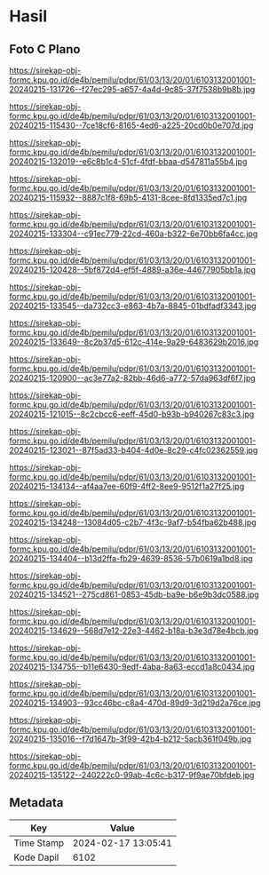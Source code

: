 # Hasil

## Foto C Plano

https://sirekap-obj-formc.kpu.go.id/de4b/pemilu/pdpr/61/03/13/20/01/6103132001001-20240215-131726--f27ec295-a657-4a4d-9c85-37f7538b9b8b.jpg

https://sirekap-obj-formc.kpu.go.id/de4b/pemilu/pdpr/61/03/13/20/01/6103132001001-20240215-115430--7ce18cf6-8165-4ed6-a225-20cd0b0e707d.jpg

https://sirekap-obj-formc.kpu.go.id/de4b/pemilu/pdpr/61/03/13/20/01/6103132001001-20240215-132019--e6c8b1c4-51cf-4fdf-bbaa-d547811a55b4.jpg

https://sirekap-obj-formc.kpu.go.id/de4b/pemilu/pdpr/61/03/13/20/01/6103132001001-20240215-115932--8887c1f8-69b5-4131-8cee-8fd1335ed7c1.jpg

https://sirekap-obj-formc.kpu.go.id/de4b/pemilu/pdpr/61/03/13/20/01/6103132001001-20240215-133304--c91ec779-22cd-460a-b322-6e70bb6fa4cc.jpg

https://sirekap-obj-formc.kpu.go.id/de4b/pemilu/pdpr/61/03/13/20/01/6103132001001-20240215-120428--5bf872d4-ef5f-4889-a36e-44677905bb1a.jpg

https://sirekap-obj-formc.kpu.go.id/de4b/pemilu/pdpr/61/03/13/20/01/6103132001001-20240215-133545--da732cc3-e863-4b7a-8845-01bdfadf3343.jpg

https://sirekap-obj-formc.kpu.go.id/de4b/pemilu/pdpr/61/03/13/20/01/6103132001001-20240215-133649--8c2b37d5-612c-414e-9a29-6483629b2016.jpg

https://sirekap-obj-formc.kpu.go.id/de4b/pemilu/pdpr/61/03/13/20/01/6103132001001-20240215-120900--ac3e77a2-82bb-46d6-a772-57da963df6f7.jpg

https://sirekap-obj-formc.kpu.go.id/de4b/pemilu/pdpr/61/03/13/20/01/6103132001001-20240215-121015--8c2cbcc6-eeff-45d0-b93b-b940267c83c3.jpg

https://sirekap-obj-formc.kpu.go.id/de4b/pemilu/pdpr/61/03/13/20/01/6103132001001-20240215-123021--87f5ad33-b404-4d0e-8c29-c4fc02362559.jpg

https://sirekap-obj-formc.kpu.go.id/de4b/pemilu/pdpr/61/03/13/20/01/6103132001001-20240215-134134--af4aa7ee-60f9-4ff2-8ee9-9512f1a27f25.jpg

https://sirekap-obj-formc.kpu.go.id/de4b/pemilu/pdpr/61/03/13/20/01/6103132001001-20240215-134248--13084d05-c2b7-4f3c-9af7-b54fba62b488.jpg

https://sirekap-obj-formc.kpu.go.id/de4b/pemilu/pdpr/61/03/13/20/01/6103132001001-20240215-134404--b13d2ffa-fb29-4639-8536-57b0619a1bd8.jpg

https://sirekap-obj-formc.kpu.go.id/de4b/pemilu/pdpr/61/03/13/20/01/6103132001001-20240215-134521--275cd861-0853-45db-ba9e-b6e9b3dc0588.jpg

https://sirekap-obj-formc.kpu.go.id/de4b/pemilu/pdpr/61/03/13/20/01/6103132001001-20240215-134629--568d7e12-22e3-4462-b18a-b3e3d78e4bcb.jpg

https://sirekap-obj-formc.kpu.go.id/de4b/pemilu/pdpr/61/03/13/20/01/6103132001001-20240215-134755--b11e6430-9edf-4aba-8a63-eccd1a8c0434.jpg

https://sirekap-obj-formc.kpu.go.id/de4b/pemilu/pdpr/61/03/13/20/01/6103132001001-20240215-134903--93cc46bc-c8a4-470d-89d9-3d219d2a76ce.jpg

https://sirekap-obj-formc.kpu.go.id/de4b/pemilu/pdpr/61/03/13/20/01/6103132001001-20240215-135016--f7d1647b-3f99-42b4-b212-5acb361f049b.jpg

https://sirekap-obj-formc.kpu.go.id/de4b/pemilu/pdpr/61/03/13/20/01/6103132001001-20240215-135122--240222c0-99ab-4c6c-b317-9f9ae70bfdeb.jpg


## Metadata

| Key        | Value               |
| ---------- | ------------------- |
| Time Stamp | 2024-02-17 13:05:41 |
| Kode Dapil | 6102                |



